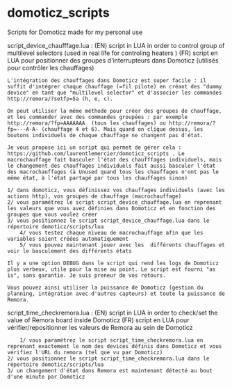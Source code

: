 # domoticz_scripts
Scripts for Domoticz made for my personal use

script_device_chaufffage.lua : 
	(EN) script in LUA in order to control group of multilevel selectors (used in real life for controling heaters )
	(FR) script en LUA pour positionner des groupes d'interrupteurs dans Domoticz (utilisés pour contrôler les chauffages) 

	L'intégration des chauffages dans Domoticz est super facile : il suffit d'intégrer chaque chauffage (=fil pilote) en créant des "dummy device" en tant que "multilevel selector" et d'associer les commandes http://remora/?setfp=5a (h, e, c).
		
	On peut utiliser la même méthode pour créer des groupes de chauffage, et les commander avec des commandes groupées : par exemple http://remora/?fp=AAAAAAA	(tous les chauffages) ou http://remora/?fp=---A-A- (chauffage 4 et 6). Mais quand on clique dessus, les boutons individuels de chaque chauffage ne changent pas d'état.
		
	Je vous propose ici un script qui permet de gérer cela : https://github.com/laurentlemercier/domoticz_scripts . Le macrochauffage fait basculer l'état des chaufffages individuels, mais le changement des chauffages individuels fait aussi basculer l'état des macrochauffages (à Unused quand tous les chauffages n'ont pas le même état, à l'état partagé par tous les chauffages sinon)
		
	1/ dans domoticz, vous définissez vos chauffages individuels (avec les actions http), vos groupes de chauffage (macrochauffage)
	2/ vous paramétrez le script script_device_chauffage.lua en reprenant les valeurs que vous avez définies dans Domoticz et en fonction des groupes que vous voulez créer
	3/ vous positionnez le script script_device_chauffage.lua dans le répertoire domoticz/scripts/lua
        4/ vous testez chaque niveau de macrochauffage afin que les variables soient créées automatiquement
        5/ vous pouvez maintenant jouer avec les  différents chauffages et voir le basculement des différents états
	
	Il y a une option DEBUG dans le script qui rend les logs de Domoticz plus verbeux, utile pour la mise au point. Le script est fourni "as is", sans garantie. Je suis preneur de vos retours.
		
	Vous pouvez ainsi utiliser la puissance de Domoticz (gestion du planning, intégration avec d'autres capteurs) et toute la puissance de Remora.

		
script_time_checkremora.lua : 
	(EN) script in LUA in order to check/set the value of Remora board inside Domoticz 
	(FR) script en LUA pour vérifier/repositionner les valeurs de Remora au sein de Domoticz
	
        1/ vous paramétrez le script script_time_checkremora.lua en reprenant exactement le nom des devices définis dans Domoticz et vous vérifiez l'URL du remora (tel que vu par Domoticz)
	2/ vous positionnez le script script_time_checkremora.lua dans le répertoire domoticz/scripts/lua
	3/ un changement d'état dans Remora est maintenant détecté au bout d'une minute par Domoticz


